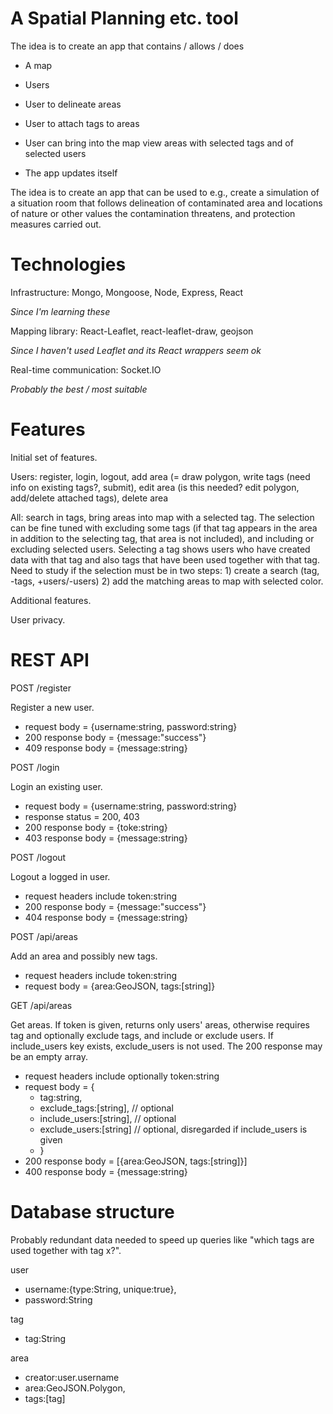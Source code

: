 # A Spatial Planning etc. tool

The idea is to create an app that contains / allows / does

* A map

* Users

* User to delineate areas

* User to attach tags to areas

* User can bring into the map view areas with selected tags and of selected users

* The app updates itself

The idea is to create an app that can be used to e.g., create a
simulation of a situation room that follows delineation of
contaminated area and locations of nature or other values the
contamination threatens, and protection measures carried out.

# Technologies

Infrastructure: Mongo, Mongoose, Node, Express, React

*Since I'm learning these*

Mapping library: React-Leaflet, react-leaflet-draw, geojson

*Since I haven't used Leaflet and its React wrappers seem ok*

Real-time communication: Socket.IO

*Probably the best / most suitable*

# Features

Initial set of features.

Users: register, login, logout, add area (= draw polygon, write tags
(need info on existing tags?, submit), edit area (is this needed? edit
polygon, add/delete attached tags), delete area

All: search in tags, bring areas into map with a selected tag. The
selection can be fine tuned with excluding some tags (if that tag
appears in the area in addition to the selecting tag, that area is not
included), and including or excluding selected users. Selecting a tag
shows users who have created data with that tag and also tags that
have been used together with that tag. Need to study if the selection
must be in two steps: 1) create a search (tag, -tags, +users/-users)
2) add the matching areas to map with selected color.

Additional features.

User privacy.

# REST API

POST /register

Register a new user.

* request body = {username:string, password:string}
* 200 response body = {message:"success"}
* 409 response body = {message:string}

POST /login

Login an existing user.

* request body = {username:string, password:string}
* response status = 200, 403
* 200 response body = {toke:string}
* 403 response body = {message:string}

POST /logout

Logout a logged in user.

* request headers include token:string
* 200 response body = {message:"success"}
* 404 response body = {message:string}

POST /api/areas

Add an area and possibly new tags.

* request headers include token:string
* request body = {area:GeoJSON, tags:[string]}

GET /api/areas

Get areas. If token is given, returns only users' areas, otherwise
requires tag and optionally exclude tags, and include or exclude
users. If include_users key exists, exclude_users is not used. The 200
response may be an empty array.

* request headers include optionally token:string
* request body = {
  * tag:string,
  * exclude_tags:[string], // optional
  * include_users:[string], // optional
  * exclude_users:[string] // optional, disregarded if include_users is given
  * }
* 200 response body = [{area:GeoJSON, tags:[string]}]
* 400 response body = {message:string}

# Database structure

Probably redundant data needed to speed up queries like "which tags are
used together with tag x?".

user

* username:{type:String, unique:true},
* password:String

tag

* tag:String

area

* creator:user.username
* area:GeoJSON.Polygon,
* tags:[tag]
